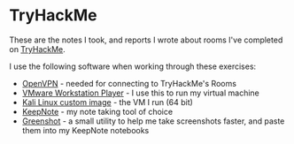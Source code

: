 # TryHackMe
These are the notes I took, and reports I wrote about rooms I've completed on [TryHackMe](https://tryhackme.com/ "TryHackMe").

I use the following software when working through these exercises:
* [OpenVPN](https://openvpn.net/ "OpenVPN") - needed for connecting to TryHackMe's Rooms
* [VMware Workstation Player](https://www.vmware.com/products/workstation-player/workstation-player-evaluation.html "Download VMware Workstation Player") - I use this to run my virtual machine
* [Kali Linux custom image](https://www.offensive-security.com/kali-linux-vm-vmware-virtualbox-image-download/ "Download Kali Linux virtual images") - the VM I run (64 bit)
* [KeepNote](http://keepnote.org/ "KeepNote") - my note taking tool of choice
* [Greenshot](https://getgreenshot.org/ "Greenshot") - a small utility to help me take screenshots faster, and paste them into my KeepNote notebooks
